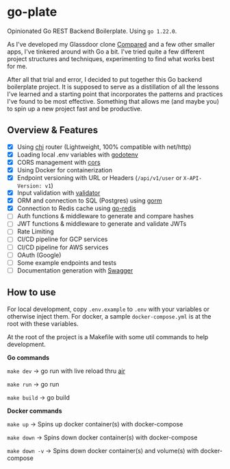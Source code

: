 # go-plate

Opinionated Go REST Backend Boilerplate. Using `go 1.22.0`.

As I've developed my Glassdoor clone [Compared](https://joselico.com/work/compared) and a few other smaller apps,
I've tinkered around with Go a bit. I've tried quite a few different project structures and techniques, experimenting to find what works best for me.

After all that trial and error, I decided to put together this Go backend boilerplate project.
It is supposed to serve as a distillation of all the lessons I've learned and a starting point that incorporates the patterns and practices I've found to be most effective.
Something that allows me (and maybe you) to spin up a new project fast and be productive.

## Overview & Features

- [x] Using [chi](https://github.com/go-chi/chi) router (Lightweight, 100% compatible with net/http)
- [x] Loading local .env variables with [godotenv](https://github.com/joho/godotenv)
- [x] CORS management with [cors](https://github.com/rs/cors)
- [x] Using Docker for containerization
- [x] Endpoint versioning with URL or Headers (`/api/v1/user` or `X-API-Version: v1`)
- [x] Input validation with [validator](https://github.com/go-playground/validator)
- [x] ORM and connection to SQL (Postgres) using [gorm](https://github.com/go-gorm/gorm)
- [x] Connection to Redis cache using [go-redis](https://github.com/redis/go-redis)
- [ ] Auth functions & middleware to generate and compare hashes
- [ ] JWT functions & middleware to generate and validate JWTs
- [ ] Rate Limiting
- [ ] CI/CD pipeline for GCP services
- [ ] CI/CD pipeline for AWS services
- [ ] OAuth (Google)
- [ ] Some example endpoints and tests
- [ ] Documentation generation with [Swagger](https://swagger.io/)

## How to use

For local development, copy `.env.example` to `.env` with your variables or otherwise inject them.
For docker, a sample `docker-compose.yml` is at the root with these variables.

At the root of the project is a Makefile with some util commands to help development.

**Go commands**

`make dev` -> go run with live reload thru [air](https://github.com/air-verse/air)

`make run` -> go run

`make build` -> go build

**Docker commands**

`make up` -> Spins up docker container(s) with docker-compose

`make down` -> Spins down docker container(s) with docker-compose

`make down -v` -> Spins down docker container(s) and volume(s) with docker-compose
